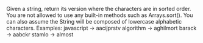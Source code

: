 Given a string, return its version where the characters are in sorted order. 
You are not allowed to use any built-in methods such as Arrays.sort(). You can also assume the String will be composed of lowercase alphabetic characters.
   Examples:
   javascript -> aacijprstv
   algorithm -> aghilmort
   barack -> aabckr
   stamlo -> almost


